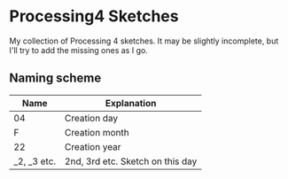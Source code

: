 # Processing4 Sketches

My collection of Processing 4 sketches.
It may be slightly incomplete, but I'll try to add the missing ones as I go.

## Naming scheme

|Name | Explanation|
|------------ | -------------|
|04 | Creation day|
|F | Creation month|
|22 | Creation year|
|_2, _3 etc. | 2nd, 3rd etc. Sketch on this day|

